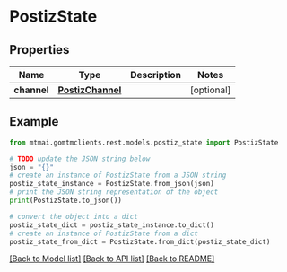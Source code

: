# PostizState


## Properties

Name | Type | Description | Notes
------------ | ------------- | ------------- | -------------
**channel** | [**PostizChannel**](PostizChannel.md) |  | [optional] 

## Example

```python
from mtmai.gomtmclients.rest.models.postiz_state import PostizState

# TODO update the JSON string below
json = "{}"
# create an instance of PostizState from a JSON string
postiz_state_instance = PostizState.from_json(json)
# print the JSON string representation of the object
print(PostizState.to_json())

# convert the object into a dict
postiz_state_dict = postiz_state_instance.to_dict()
# create an instance of PostizState from a dict
postiz_state_from_dict = PostizState.from_dict(postiz_state_dict)
```
[[Back to Model list]](../README.md#documentation-for-models) [[Back to API list]](../README.md#documentation-for-api-endpoints) [[Back to README]](../README.md)



